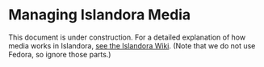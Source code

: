 # Managing Islandora Media

This document is under construction. For a detailed explanation of how media works in Islandora, [see the Islandora Wiki](https://islandora.github.io/documentation/user-documentation/media/). (Note that we do not use Fedora, so ignore those parts.)